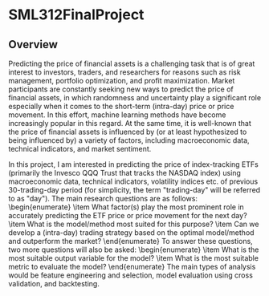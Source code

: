 # SML312FinalProject

## Overview
Predicting the price of financial assets is a challenging task that is of great interest to investors, traders, and researchers for reasons such as risk management, portfolio optimization, and profit maximization. Market participants are constantly seeking new ways to predict the price of financial assets, in which randomness and uncertainty play a significant role especially when it comes to the short-term (intra-day) price or price movement. In this effort, machine learning methods have become increasingly popular in this regard. At the same time, it is well-known that the price of financial assets is influenced by (or at least hypothesized to being influenced by) a variety of factors, including macroeconomic data, technical indicators, and market sentiment.

In this project, I am interested in predicting the price of index-tracking ETFs (primarily the Invesco QQQ Trust that tracks the NASDAQ index) using macroeconomic data, technical indicators, volatility indices etc. of previous 30-trading-day period (for simplicity, the term "trading-day" will be referred to as "day"). The main research questions are as follows:
\begin{enumerate}
    \item What factor(s) play the most prominent role in accurately predicting the ETF price or price movement for the next day?
    \item What is the model/method most suited for this purpose?
    \item Can we develop a (intra-day) trading strategy based on the optimal model/method and outperform the market?
\end{enumerate}
To answer these questions, two more questions will also be asked:
\begin{enumerate}
    \item What is the most suitable output variable for the model?
    \item What is the most suitable metric to evaluate the model?
\end{enumerate}
The main types of analysis would be feature engineering and selection, model evaluation using cross validation, and backtesting.

